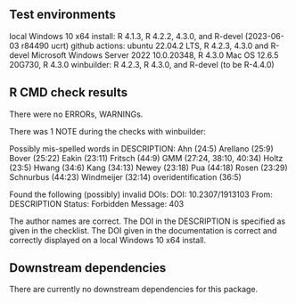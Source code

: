 ## Test environments
local Windows 10 x64 install: R 4.1.3, R 4.2.2, 4.3.0, and R-devel (2023-06-03 r84490 ucrt)
github actions: ubuntu 22.04.2 LTS, R 4.2.3, 4.3.0 and R-devel
  Microsoft Windows Server 2022 10.0.20348, R 4.3.0
  Mac OS 12.6.5 20G730, R 4.3.0
winbuilder: R 4.2.3, R 4.3.0, and R-devel (to be R-4.4.0)


## R CMD check results
There were no ERRORs, WARNINGs.

There was 1 NOTE during the checks with winbuilder:

Possibly mis-spelled words in DESCRIPTION:
  Ahn (24:5)
  Arellano (25:9)
  Bover (25:22)
  Eakin (23:11)
  Fritsch (44:9)
  GMM (27:24, 38:10, 40:34)
  Holtz (23:5)
  Hwang (34:6)
  Kang (34:13)
  Newey (23:18)
  Pua (44:18)
  Rosen (23:29)
  Schnurbus (44:23)
  Windmeijer (32:14)
  overidentification (36:5)


Found the following (possibly) invalid DOIs:
  DOI: 10.2307/1913103
    From: DESCRIPTION
    Status: Forbidden
    Message: 403

The author names are correct. The DOI in the DESCRIPTION is specified as given in the checklist. The DOI given in the documentation is correct and correctly displayed on a local Windows 10 x64 install.





## Downstream dependencies
There are currently no downstream dependencies for this package.
